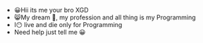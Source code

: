 - 😀Hii its me your bro XGD
- 😸My dream 💭, my profession and all thing is my Programming
- I😶 live and die only for Programming
- Need help just tell me 😀



